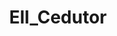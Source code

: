 ---
title: "Ell_Cedutor"
image_path: /assets/img/graphic/logotipos/anderson/anderson.svg
image_small: /assets/img/graphic/logotipos/anderson/anderson-100.jpg
image_medium: /assets/img/graphic/logotipos/anderson/anderson@2x-100.jpg
image_big: /assets/img/graphic/logotipos/anderson/anderson@3x-100.jpg
---